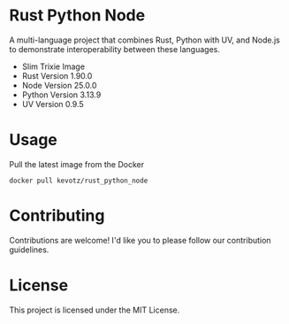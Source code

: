# Rust Python Node
A multi-language project that combines Rust, Python with UV, and Node.js to demonstrate interoperability between these languages.

- Slim Trixie Image
- Rust Version 1.90.0
- Node Version 25.0.0
- Python Version 3.13.9
- UV Version 0.9.5


# Usage 
Pull the latest image from the Docker

`
docker pull kevotz/rust_python_node
`

# Contributing
Contributions are welcome! I'd like you to please follow our contribution guidelines.

# License
This project is licensed under the MIT License.
